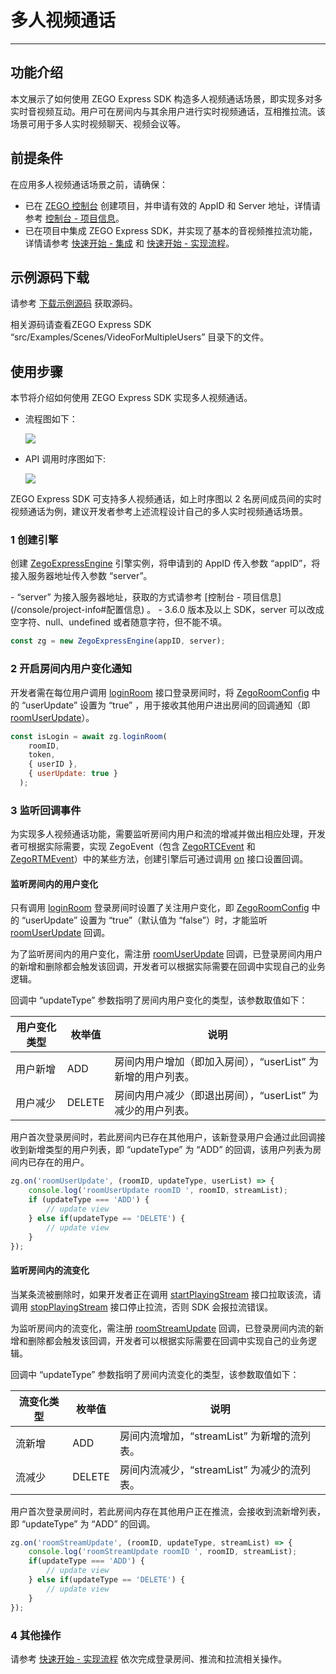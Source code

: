 # 多人视频通话

---

## 功能介绍

本文展示了如何使用 ZEGO Express SDK 构造多人视频通话场景，即实现多对多实时音视频互动。用户可在房间内与其余用户进行实时视频通话，互相推拉流。该场景可用于多人实时视频聊天、视频会议等。


## 前提条件

在应用多人视频通话场景之前，请确保：

- 已在 [ZEGO 控制台](https://console.zego.im) 创建项目，并申请有效的 AppID 和 Server 地址，详情请参考 [控制台 - 项目信息](/console/project-info)。
- 已在项目中集成 ZEGO Express SDK，并实现了基本的音视频推拉流功能，详情请参考 [快速开始 - 集成](https://doc-zh.zego.im/article/199) 和 [快速开始 - 实现流程](https://doc-zh.zego.im/article/7638)。

## 示例源码下载

请参考 [下载示例源码](https://doc-zh.zego.im/article/3211) 获取源码。

相关源码请查看ZEGO Express SDK “src/Examples/Scenes/VideoForMultipleUsers” 目录下的文件。

## 使用步骤

本节将介绍如何使用 ZEGO Express SDK 实现多人视频通话。

- 流程图如下：

  <Frame width="512" height="auto" caption=""><img src="https://doc-media.zego.im/sdk-doc/Pics/Android/ExpressSDK/Scenes/VideoForMultipleUsers/Video_for_Multiple_Users_process_android.png" /></Frame>


- API 调用时序图如下:

  <Frame width="512" height="auto" caption=""><img src="https://doc-media.zego.im/sdk-doc/Pics/Web/ExpressSDK/Advanced_Features /Video_for_Multiple_Users_Web_new.png" /></Frame>

<Note title="说明">


   ZEGO Express SDK 可支持多人视频通话，如上时序图以 2 名房间成员间的实时视频通话为例，建议开发者参考上述流程设计自己的多人实时视频通话场景。

</Note>




### 1 创建引擎

创建 [ZegoExpressEngine](https://doc-zh.zego.im/article/api?doc=Express_Video_SDK_API~javascript_web~class~ZegoExpressEngine) 引擎实例，将申请到的 AppID 传入参数 “appID”，将接入服务器地址传入参数 “server”。

<Note title="说明">
- “server” 为接入服务器地址，获取的方式请参考
[控制台 - 项目信息](/console/project-info#配置信息) 。
- 3.6.0 版本及以上 SDK，server 可以改成空字符、null、undefined 或者随意字符，但不能不填。
</Note>


```javascript
const zg = new ZegoExpressEngine(appID, server);
```

### 2 开启房间内用户变化通知

开发者需在每位用户调用 [loginRoom](https://doc-zh.zego.im/article/api?doc=Express_Video_SDK_API~javascript_web~class~ZegoExpressEngine#login-room) 接口登录房间时，将 [ZegoRoomConfig](https://doc-zh.zego.im/article/api?doc=Express_Video_SDK_API~javascript_web~interface~ZegoRoomConfig) 中的 “userUpdate” 设置为 “true” ，用于接收其他用户进出房间的回调通知（即 [roomUserUpdate](https://doc-zh.zego.im/article/api?doc=Express_Video_SDK_API~javascript_web~interface~ZegoRTMEvent#room-user-update)）。

```javascript
const isLogin = await zg.loginRoom(
    roomID,
    token,
    { userID },
    { userUpdate: true }
  );
```


### 3 监听回调事件

为实现多人视频通话功能，需要监听房间内用户和流的增减并做出相应处理，开发者可根据实际需要，实现 ZegoEvent（包含 [ZegoRTCEvent](https://doc-zh.zego.im/article/api?doc=Express_Video_SDK_API~javascript_web~interface~ZegoRTCEvent) 和 [ZegoRTMEvent](https://doc-zh.zego.im/article/api?doc=Express_Video_SDK_API~javascript_web~interface~ZegoRTMEvent)）中的某些方法，创建引擎后可通过调用 [on](https://doc-zh.zego.im/article/api?doc=Express_Video_SDK_API~javascript_web~class~ZegoExpressEngine#on) 接口设置回调。


#### 监听房间内的用户变化

<Warning title="注意">


只有调用 [loginRoom](https://doc-zh.zego.im/article/api?doc=Express_Video_SDK_API~javascript_web~class~ZegoExpressEngine#login-room) 登录房间时设置了关注用户变化，即 [ZegoRoomConfig](https://doc-zh.zego.im/article/api?doc=Express_Video_SDK_API~javascript_web~interface~ZegoRoomConfig) 中的 “userUpdate” 设置为 “true”（默认值为 “false”）时，才能监听 [roomUserUpdate](https://doc-zh.zego.im/article/api?doc=Express_Video_SDK_API~javascript_web~interface~ZegoRTMEvent#room-user-update) 回调。

</Warning>



为了监听房间内的用户变化，需注册 [roomUserUpdate](https://doc-zh.zego.im/article/api?doc=Express_Video_SDK_API~javascript_web~interface~ZegoRTMEvent#room-user-update) 回调，已登录房间内用户的新增和删除都会触发该回调，开发者可以根据实际需要在回调中实现自己的业务逻辑。

回调中 “updateType” 参数指明了房间内用户变化的类型，该参数取值如下：

| 用户变化类型 | 枚举值 | 说明|
|-|-|-|
| 用户新增 | ADD | 房间内用户增加（即加入房间），“userList” 为新增的用户列表。|
| 用户减少 | DELETE | 房间内用户减少（即退出房间），“userList” 为减少的用户列表。|

用户首次登录房间时，若此房间内已存在其他用户，该新登录用户会通过此回调接收到新增类型的用户列表，即 “updateType” 为 “ADD” 的回调，该用户列表为房间内已存在的用户。


```javascript
zg.on('roomUserUpdate', (roomID, updateType, userList) => {
    console.log('roomUserUpdate roomID ', roomID, streamList);
    if (updateType === 'ADD') {
        // update view
    } else if(updateType == 'DELETE') {
        // update view
    }
});
```


#### 监听房间内的流变化

<Warning title="注意">


当某条流被删除时，如果开发者正在调用 [startPlayingStream](https://doc-zh.zego.im/article/api?doc=Express_Video_SDK_API~javascript_web~class~ZegoExpressEngine#start-playing-stream) 接口拉取该流，请调用 [stopPlayingStream](https://doc-zh.zego.im/article/api?doc=Express_Video_SDK_API~javascript_web~class~ZegoExpressEngine#stop-playing-stream) 接口停止拉流，否则 SDK 会报拉流错误。

</Warning>



为监听房间内的流变化，需注册 [roomStreamUpdate](https://doc-zh.zego.im/article/api?doc=Express_Video_SDK_API~javascript_web~interface~ZegoRTCEvent#room-stream-update) 回调，已登录房间内流的新增和删除都会触发该回调，开发者可以根据实际需要在回调中实现自己的业务逻辑。

回调中 “updateType” 参数指明了房间内流变化的类型，该参数取值如下：

| 流变化类型 | 枚举值 | 说明 |
|-|-|-|
| 流新增 | ADD | 房间内流增加，“streamList” 为新增的流列表。|
| 流减少 | DELETE | 房间内流减少，“streamList” 为减少的流列表。|

用户首次登录房间时，若此房间内存在其他用户正在推流，会接收到流新增列表，即 “updateType” 为 “ADD” 的回调。


```javascript
zg.on('roomStreamUpdate', (roomID, updateType, streamList) => {
    console.log('roomStreamUpdate roomID ', roomID, streamList);
    if(updateType === 'ADD') {
    	// update view
    } else if(updateType == 'DELETE') {
    	// update view
    }
});
```


### 4 其他操作

请参考 [快速开始 - 实现流程](/real-time-video-web/quick-start/implementing-video-call) 依次完成登录房间、推流和拉流相关操作。
